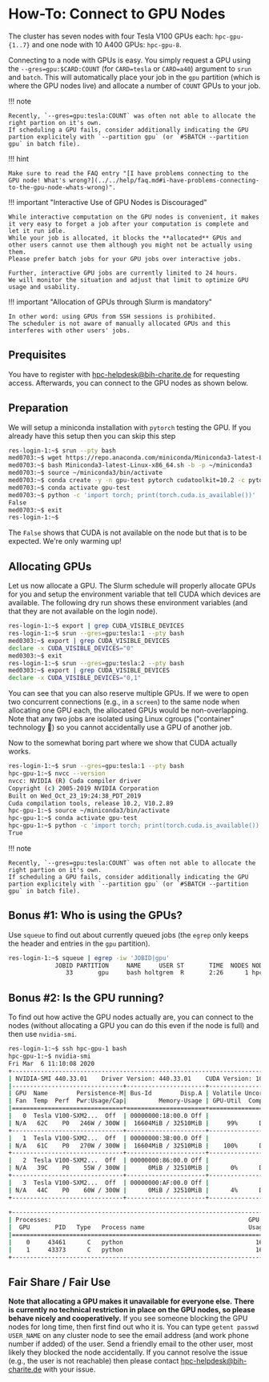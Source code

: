 # How-To: Connect to GPU Nodes

The cluster has seven nodes with four Tesla V100 GPUs each: `hpc-gpu-{1..7}` and one node with 10 A400 GPUs: `hpc-gpu-8`.

Connecting to a node with GPUs is easy.
You simply request a GPU using the `--gres=gpu:$CARD:COUNT` (for `CARD=tesla` or `CARD=a40`) argument to `srun` and `batch`.
This will automatically place your job in the `gpu` partition (which is where the GPU nodes live) and allocate a number of `COUNT` GPUs to your job.

!!! note

    Recently, `--gres=gpu:tesla:COUNT` was often not able to allocate the right partion on it's own.
    If scheduling a GPU fails, consider additionally indicating the GPU partion explicitely with `--partition gpu` (or `#SBATCH --partition gpu` in batch file).

!!! hint

    Make sure to read the FAQ entry "[I have problems connecting to the GPU node! What's wrong?](../../help/faq.md#i-have-problems-connecting-to-the-gpu-node-whats-wrong)".

!!! important "Interactive Use of GPU Nodes is Discouraged"

    While interactive computation on the GPU nodes is convenient, it makes it very easy to forget a job after your computation is complete and let it run idle.
    While your job is allocated, it blocks the **allocated** GPUs and other users cannot use them although you might not be actually using them.
    Please prefer batch jobs for your GPU jobs over interactive jobs.

    Further, interactive GPU jobs are currently limited to 24 hours.
    We will monitor the situation and adjust that limit to optimize GPU usage and usability.
    
!!! important "Allocation of GPUs through Slurm is mandatory"

    In other word: using GPUs from SSH sessions is prohibited.
    The scheduler is not aware of manually allocated GPUs and this interferes with other users' jobs.

## Prequisites

You have to register with [hpc-helpdesk@bih-charite.de](mailto:hpc-helpdesk@bih-charite.de) for requesting access.
Afterwards, you can connect to the GPU nodes as shown below.

## Preparation

We will setup a miniconda installation with `pytorch` testing the GPU.
If you already have this setup then you can skip this step

```bash
res-login-1:~$ srun --pty bash
med0703:~$ wget https://repo.anaconda.com/miniconda/Miniconda3-latest-Linux-x86_64.sh
med0703:~$ bash Miniconda3-latest-Linux-x86_64.sh -b -p ~/miniconda3
med0703:~$ source ~/miniconda3/bin/activate
med0703:~$ conda create -y -n gpu-test pytorch cudatoolkit=10.2 -c pytorch
med0703:~$ conda activate gpu-test
med0703:~$ python -c 'import torch; print(torch.cuda.is_available())'
False
med0703:~$ exit
res-login-1:~$
```

The `False` shows that CUDA is not available on the node but that is to be expected.
We're only warming up!

## Allocating GPUs

Let us now allocate a GPU.
The Slurm schedule will properly allocate GPUs for you and setup the environment variable that tell CUDA which devices are available.
The following dry run shows these environment variables (and that they are not available on the login node).

```bash
res-login-1:~$ export | grep CUDA_VISIBLE_DEVICES
res-login-1:~$ srun --gres=gpu:tesla:1 --pty bash
med0303:~$ export | grep CUDA_VISIBLE_DEVICES
declare -x CUDA_VISIBLE_DEVICES="0"
med0303:~$ exit
res-login-1:~$ srun --gres=gpu:tesla:2 --pty bash
med0303:~$ export | grep CUDA_VISIBLE_DEVICES
declare -x CUDA_VISIBLE_DEVICES="0,1"
```

You can see that you can also reserve multiple GPUs.
If we were to open two concurrent connections (e.g., in a `screen`) to the same node when allocating one GPU each, the allocated GPUs would be non-overlapping.
Note that any two jobs are isolated using Linux cgroups ("container" technology 🚀) so you cannot accidentally use a GPU of another job.

Now to the somewhat boring part where we show that CUDA actually works.

```bash
res-login-1:~$ srun --gres=gpu:tesla:1 --pty bash
hpc-gpu-1:~$ nvcc --version
nvcc: NVIDIA (R) Cuda compiler driver
Copyright (c) 2005-2019 NVIDIA Corporation
Built on Wed_Oct_23_19:24:38_PDT_2019
Cuda compilation tools, release 10.2, V10.2.89
hpc-gpu-1:~$ source ~/miniconda3/bin/activate
hpc-gpu-1:~$ conda activate gpu-test
hpc-gpu-1:~$ python -c 'import torch; print(torch.cuda.is_available())'
True
```

!!! note

    Recently, `--gres=gpu:tesla:COUNT` was often not able to allocate the right partion on it's own.
    If scheduling a GPU fails, consider additionally indicating the GPU partion explicitely with `--partition gpu` (or `#SBATCH --partition gpu` in batch file).

## Bonus #1: Who is using the GPUs?

Use `squeue` to find out about currently queued jobs (the `egrep` only keeps the header and entries in the `gpu` partition).

```bash
res-login-1:~$ squeue | egrep -iw 'JOBID|gpu'
             JOBID PARTITION     NAME     USER ST       TIME  NODES NODELIST(REASON)
                33       gpu     bash holtgrem  R       2:26      1 hpc-gpu-1
```

## Bonus #2: Is the GPU running?

To find out how active the GPU nodes actually are, you can connect to the nodes (without allocating a GPU you can do this even if the node is full) and then use `nvidia-smi`.

```bash
res-login-1:~$ ssh hpc-gpu-1 bash
hpc-gpu-1:~$ nvidia-smi
Fri Mar  6 11:10:08 2020
+-----------------------------------------------------------------------------+
| NVIDIA-SMI 440.33.01    Driver Version: 440.33.01    CUDA Version: 10.2     |
|-------------------------------+----------------------+----------------------+
| GPU  Name        Persistence-M| Bus-Id        Disp.A | Volatile Uncorr. ECC |
| Fan  Temp  Perf  Pwr:Usage/Cap|         Memory-Usage | GPU-Util  Compute M. |
|===============================+======================+======================|
|   0  Tesla V100-SXM2...  Off  | 00000000:18:00.0 Off |                    0 |
| N/A   62C    P0   246W / 300W |  16604MiB / 32510MiB |     99%      Default |
+-------------------------------+----------------------+----------------------+
|   1  Tesla V100-SXM2...  Off  | 00000000:3B:00.0 Off |                    0 |
| N/A   61C    P0   270W / 300W |  16604MiB / 32510MiB |    100%      Default |
+-------------------------------+----------------------+----------------------+
|   2  Tesla V100-SXM2...  Off  | 00000000:86:00.0 Off |                    0 |
| N/A   39C    P0    55W / 300W |      0MiB / 32510MiB |      0%      Default |
+-------------------------------+----------------------+----------------------+
|   3  Tesla V100-SXM2...  Off  | 00000000:AF:00.0 Off |                    0 |
| N/A   44C    P0    60W / 300W |      0MiB / 32510MiB |      4%      Default |
+-------------------------------+----------------------+----------------------+
                                                                               
+-----------------------------------------------------------------------------+
| Processes:                                                       GPU Memory |
|  GPU       PID   Type   Process name                             Usage      |
|=============================================================================|
|    0     43461      C   python                                     16593MiB |
|    1     43373      C   python                                     16593MiB |
+-----------------------------------------------------------------------------+
```

## Fair Share / Fair Use

**Note that allocating a GPU makes it unavailable for everyone else.**
**There is currently no technical restriction in place on the GPU nodes, so please behave nicely and cooperatively.**
If you see someone blocking the GPU nodes for long time, then first find out who it is.
You can type `getent passwd USER_NAME` on any cluster node to see the email address (and work phone number if added) of the user.
Send a friendly email to the other user, most likely they blocked the node accidentally.
If you cannot resolve the issue (e.g., the user is not reachable) then please contact hpc-helpdesk@bih-charite.de with your issue.
